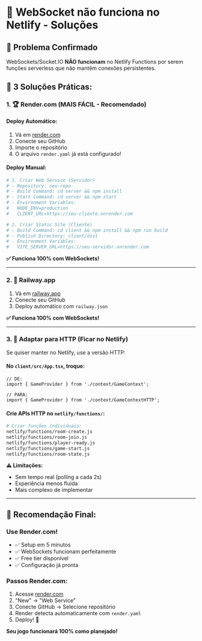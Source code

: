 # 🚨 WebSocket não funciona no Netlify - Soluções

## 🔴 **Problema Confirmado**
WebSockets/Socket.IO **NÃO funcionam** no Netlify Functions por serem funções serverless que não mantêm conexões persistentes.

## 🎯 **3 Soluções Práticas:**

### **1. 🏆 Render.com (MAIS FÁCIL - Recomendado)**

#### Deploy Automático:
1. Vá em [render.com](https://render.com)
2. Conecte seu GitHub
3. Importe o repositório
4. O arquivo `render.yaml` já está configurado!

#### Deploy Manual:
```bash
# 1. Criar Web Service (Servidor)
# - Repository: seu-repo
# - Build Command: cd server && npm install  
# - Start Command: cd server && npm start
# - Environment Variables:
#   NODE_ENV=production
#   CLIENT_URL=https://seu-cliente.onrender.com

# 2. Criar Static Site (Cliente)  
# - Build Command: cd client && npm install && npm run build
# - Publish Directory: client/dist
# - Environment Variables:
#   VITE_SERVER_URL=https://seu-servidor.onrender.com
```

**✅ Funciona 100% com WebSockets!**

---

### **2. 🚄 Railway.app**

1. Vá em [railway.app](https://railway.app)
2. Conecte seu GitHub
3. Deploy automático com `railway.json`

**✅ Funciona 100% com WebSockets!**

---

### **3. 📡 Adaptar para HTTP (Ficar no Netlify)**

Se quiser manter no Netlify, use a versão HTTP:

#### No `client/src/App.tsx`, troque:
```tsx
// DE:
import { GameProvider } from './context/GameContext';

// PARA:
import { GameProvider } from './context/GameContextHTTP';
```

#### Crie APIs HTTP no `netlify/functions/`:
```bash
# Criar funções individuais:
netlify/functions/room-create.js
netlify/functions/room-join.js  
netlify/functions/player-ready.js
netlify/functions/game-start.js
netlify/functions/room-state.js
```

**⚠️ Limitações:** 
- Sem tempo real (polling a cada 2s)
- Experiência menos fluida
- Mais complexo de implementar

---

## 🏁 **Recomendação Final:**

### **Use Render.com!** 
- ✅ Setup em 5 minutos
- ✅ WebSockets funcionam perfeitamente  
- ✅ Free tier disponível
- ✅ Configuração já pronta

### **Passos Render.com:**
1. Acesse [render.com](https://render.com)
2. "New" → "Web Service" 
3. Conecte GitHub → Selecione repositório
4. Render detecta automaticamente com `render.yaml`
5. Deploy! 🚀

**Seu jogo funcionará 100% como planejado!** 